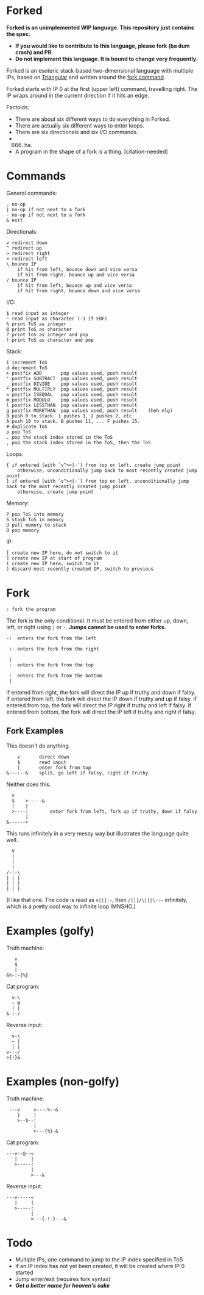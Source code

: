 # Forked

**Forked is an unimplemented WIP language. This repository just contains the spec.**

 - **If you would like to contribute to this language, please fork (ba dum crash) and PR.**
 - **Do not implement this language. It is bound to change very frequently.**

Forked is an esoteric stack-based two-dimensional language with multiple IPs, based on [Triangular](//git.io/triangular) and written around the [fork command](#Fork).

Forked starts with IP 0 at the first (upper left) command, travelling right. The IP wraps around in the current direction if it hits an edge.

Factoids:

 - There are about six different ways to do everything in Forked.
 - There are actually six different ways to enter loops.
 - There are six directionals and six I/O commands.
 - 666. ha.
 - A program in the shape of a fork is a thing. \[citation-needed\]

# Commands

General commands:

    . no-op
    | no-op if not next to a fork
    - no-op if not next to a fork
    & exit

Directionals:

    v redirect down
    ^ redirect up
    > redirect right
    < redirect left
    \ bounce IP
        if hit from left, bounce down and vice versa
        if hit from right, bounce up and vice versa
    / bounce IP
        if hit from left, bounce up and vice versa
        if hit from right, bounce down and vice versa

I/O:

    $ read input as integer
    ~ read input as character (-1 if EOF)
    % print ToS as integer
    @ print ToS as character
    ? print ToS as integer and pop
    ! print ToS as character and pop

Stack:

    i increment ToS
    d decrement ToS
    + postfix ADD       pop values used, push result
    ' postfix SUBTRACT  pop values used, push result
    _ postfix DIVIDE    pop values used, push result
    * postfix MULTIPLY  pop values used, push result
    = postfix ISEQUAL   pop values used, push result
    m postfix MODULO    pop values used, push result
    l postfix LESSTHAN  pop values used, push result
    g postfix MORETHAN  pop values used, push result    (heh mlg)
    0 push 0 to stack. 1 pushes 1, 2 pushes 2, etc.
    A push 10 to stack. B pushes 11, ... F pushes 15.
    # duplicate ToS
    p pop ToS
    . pop the stack index stored in the ToS
    , pop the stack index stored in the ToS, then the ToS
    

Loops:

    { if entered (with `v^><|-`) from top or left, create jump point
        otherwise, unconditionally jump back to most recently created jump point
    } if entered (with `v^><|-`) from top or left, unconditionally jump back to the most recently created jump point
        otherwise, create jump point

Memory:

    P pop ToS into memory
    S stash ToS in memory
    U pull memory to stack
    O pop memory

IP:

    [ create new IP here, do not switch to it
    ] create new IP at start of program
    ( create new IP here, switch to it
    ) discard most recently created IP, switch to previous

# Fork

    : fork the program

The fork is the only conditional. It must be entered from either up, down, left, or right using `|` or `-`. **Jumps cannot be used to enter forks.**

    -:  enters the fork from the left

     :- enters the fork from the right

     |
     :  enters the fork from the top

     :  enters the fork from the bottom
     |

if entered from right, the fork will direct the IP up if truthy and down if falsy.
if entered from left, the fork will direct the IP down if truthy and up if falsy.
if entered from top, the fork will direct the IP right if truthy and left if falsy.
if entered from bottom, the fork will direct the IP left if truthy and right if falsy.

## Fork Examples

This doesn't do anything.

        v       direct down
        $       read input
        |       enter fork from top
    &---:--&    split, go left if falsy, right if truthy

Neither does this.

      v
      $    >-----&
      |    |
      >----:        enter fork from left, fork up if truthy, down if falsy
           |
    &------<

This runs infinitely in a very messy way but illustrates the language quite well.

      V
      |
      |
      |
    /-:-\
    | | |
    | | |
    | | |

(I like that one. The code is read as `v|||:-`, then `/|||/\|||\-:-` infinitely, which is a pretty cool way to infinite loop IMNSHO.)

# Examples (golfy)

Truth machine:

       v
       $
       |
    &%-:-{%}

Cat program:

      v-\
      ~ @
      | | 
    &-:-/

Reverse input:

      v-\
      ~ |
      | |
    v-:-/
    >{!}&

# Examples (non-golfy)

Truth machine:

     ---v     >----%--&
        |     |
        >--$--:
              |
              >---{%}-&

Cat program:

    ---v--@--<
       |     |
       >--~--:
             |
             >---&

Reverse input:

    ---v-----<
       |     |
       >--~--:
             |
             >---{-!-}---&

# Todo

 - Multiple IPs, one command to jump to the IP index specified in ToS
 - if an IP index has not yet been created, it will be created where IP 0 started
 - Jump enter/exit (requires fork syntax)
 - ***Get a better name for heaven's sake***
